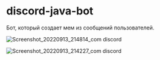 # discord-java-bot 
Бот, который создает мем из сообщений пользователей.

![Screenshot_20220913_214814_com discord](https://user-images.githubusercontent.com/55853125/190454762-29e060e5-6476-4424-8c1f-314d7afa66d1.png)

![Screenshot_20220913_214227_com discord](https://user-images.githubusercontent.com/55853125/190454747-cf488a4c-6c74-41bf-8998-ca377a8ccbb9.png)

